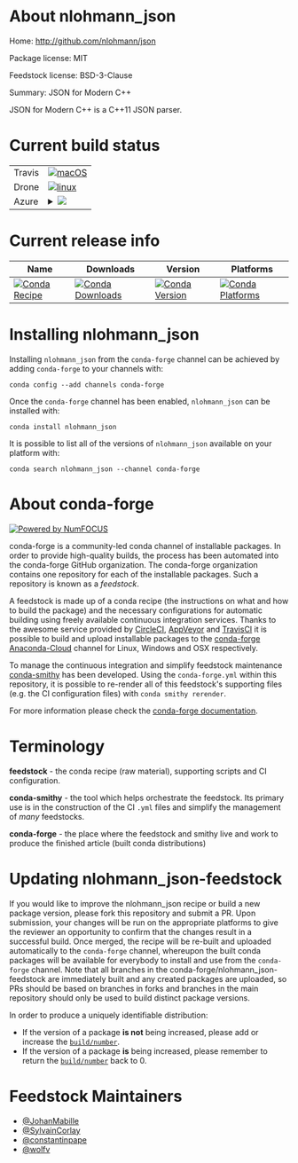 About nlohmann_json
===================

Home: http://github.com/nlohmann/json

Package license: MIT

Feedstock license: BSD-3-Clause

Summary: JSON for Modern C++

JSON for Modern C++ is a C++11 JSON parser.

Current build status
====================


<table><tr>
    <td>Travis</td>
    <td>
      <a href="https://travis-ci.com/conda-forge/nlohmann_json-feedstock">
        <img alt="macOS" src="https://img.shields.io/travis/com/conda-forge/nlohmann_json-feedstock/master.svg?label=macOS">
      </a>
    </td>
  </tr><tr>
    <td>Drone</td>
    <td>
      <a href="https://cloud.drone.io/conda-forge/nlohmann_json-feedstock">
        <img alt="linux" src="https://img.shields.io/drone/build/conda-forge/nlohmann_json-feedstock/master.svg?label=Linux">
      </a>
    </td>
  </tr>
    
  <tr>
    <td>Azure</td>
    <td>
      <details>
        <summary>
          <a href="https://dev.azure.com/conda-forge/feedstock-builds/_build/latest?definitionId=687&branchName=master">
            <img src="https://dev.azure.com/conda-forge/feedstock-builds/_apis/build/status/nlohmann_json-feedstock?branchName=master">
          </a>
        </summary>
        <table>
          <thead><tr><th>Variant</th><th>Status</th></tr></thead>
          <tbody><tr>
              <td>linux_64</td>
              <td>
                <a href="https://dev.azure.com/conda-forge/feedstock-builds/_build/latest?definitionId=687&branchName=master">
                  <img src="https://dev.azure.com/conda-forge/feedstock-builds/_apis/build/status/nlohmann_json-feedstock?branchName=master&jobName=linux&configuration=linux_64_" alt="variant">
                </a>
              </td>
            </tr><tr>
              <td>linux_aarch64</td>
              <td>
                <a href="https://dev.azure.com/conda-forge/feedstock-builds/_build/latest?definitionId=687&branchName=master">
                  <img src="https://dev.azure.com/conda-forge/feedstock-builds/_apis/build/status/nlohmann_json-feedstock?branchName=master&jobName=linux&configuration=linux_aarch64_" alt="variant">
                </a>
              </td>
            </tr><tr>
              <td>linux_ppc64le</td>
              <td>
                <a href="https://dev.azure.com/conda-forge/feedstock-builds/_build/latest?definitionId=687&branchName=master">
                  <img src="https://dev.azure.com/conda-forge/feedstock-builds/_apis/build/status/nlohmann_json-feedstock?branchName=master&jobName=linux&configuration=linux_ppc64le_" alt="variant">
                </a>
              </td>
            </tr><tr>
              <td>osx_64</td>
              <td>
                <a href="https://dev.azure.com/conda-forge/feedstock-builds/_build/latest?definitionId=687&branchName=master">
                  <img src="https://dev.azure.com/conda-forge/feedstock-builds/_apis/build/status/nlohmann_json-feedstock?branchName=master&jobName=osx&configuration=osx_64_" alt="variant">
                </a>
              </td>
            </tr><tr>
              <td>win_64</td>
              <td>
                <a href="https://dev.azure.com/conda-forge/feedstock-builds/_build/latest?definitionId=687&branchName=master">
                  <img src="https://dev.azure.com/conda-forge/feedstock-builds/_apis/build/status/nlohmann_json-feedstock?branchName=master&jobName=win&configuration=win_64_" alt="variant">
                </a>
              </td>
            </tr>
          </tbody>
        </table>
      </details>
    </td>
  </tr>
</table>

Current release info
====================

| Name | Downloads | Version | Platforms |
| --- | --- | --- | --- |
| [![Conda Recipe](https://img.shields.io/badge/recipe-nlohmann_json-green.svg)](https://anaconda.org/conda-forge/nlohmann_json) | [![Conda Downloads](https://img.shields.io/conda/dn/conda-forge/nlohmann_json.svg)](https://anaconda.org/conda-forge/nlohmann_json) | [![Conda Version](https://img.shields.io/conda/vn/conda-forge/nlohmann_json.svg)](https://anaconda.org/conda-forge/nlohmann_json) | [![Conda Platforms](https://img.shields.io/conda/pn/conda-forge/nlohmann_json.svg)](https://anaconda.org/conda-forge/nlohmann_json) |

Installing nlohmann_json
========================

Installing `nlohmann_json` from the `conda-forge` channel can be achieved by adding `conda-forge` to your channels with:

```
conda config --add channels conda-forge
```

Once the `conda-forge` channel has been enabled, `nlohmann_json` can be installed with:

```
conda install nlohmann_json
```

It is possible to list all of the versions of `nlohmann_json` available on your platform with:

```
conda search nlohmann_json --channel conda-forge
```


About conda-forge
=================

[![Powered by NumFOCUS](https://img.shields.io/badge/powered%20by-NumFOCUS-orange.svg?style=flat&colorA=E1523D&colorB=007D8A)](http://numfocus.org)

conda-forge is a community-led conda channel of installable packages.
In order to provide high-quality builds, the process has been automated into the
conda-forge GitHub organization. The conda-forge organization contains one repository
for each of the installable packages. Such a repository is known as a *feedstock*.

A feedstock is made up of a conda recipe (the instructions on what and how to build
the package) and the necessary configurations for automatic building using freely
available continuous integration services. Thanks to the awesome service provided by
[CircleCI](https://circleci.com/), [AppVeyor](https://www.appveyor.com/)
and [TravisCI](https://travis-ci.com/) it is possible to build and upload installable
packages to the [conda-forge](https://anaconda.org/conda-forge)
[Anaconda-Cloud](https://anaconda.org/) channel for Linux, Windows and OSX respectively.

To manage the continuous integration and simplify feedstock maintenance
[conda-smithy](https://github.com/conda-forge/conda-smithy) has been developed.
Using the ``conda-forge.yml`` within this repository, it is possible to re-render all of
this feedstock's supporting files (e.g. the CI configuration files) with ``conda smithy rerender``.

For more information please check the [conda-forge documentation](https://conda-forge.org/docs/).

Terminology
===========

**feedstock** - the conda recipe (raw material), supporting scripts and CI configuration.

**conda-smithy** - the tool which helps orchestrate the feedstock.
                   Its primary use is in the construction of the CI ``.yml`` files
                   and simplify the management of *many* feedstocks.

**conda-forge** - the place where the feedstock and smithy live and work to
                  produce the finished article (built conda distributions)


Updating nlohmann_json-feedstock
================================

If you would like to improve the nlohmann_json recipe or build a new
package version, please fork this repository and submit a PR. Upon submission,
your changes will be run on the appropriate platforms to give the reviewer an
opportunity to confirm that the changes result in a successful build. Once
merged, the recipe will be re-built and uploaded automatically to the
`conda-forge` channel, whereupon the built conda packages will be available for
everybody to install and use from the `conda-forge` channel.
Note that all branches in the conda-forge/nlohmann_json-feedstock are
immediately built and any created packages are uploaded, so PRs should be based
on branches in forks and branches in the main repository should only be used to
build distinct package versions.

In order to produce a uniquely identifiable distribution:
 * If the version of a package **is not** being increased, please add or increase
   the [``build/number``](https://conda.io/docs/user-guide/tasks/build-packages/define-metadata.html#build-number-and-string).
 * If the version of a package **is** being increased, please remember to return
   the [``build/number``](https://conda.io/docs/user-guide/tasks/build-packages/define-metadata.html#build-number-and-string)
   back to 0.

Feedstock Maintainers
=====================

* [@JohanMabille](https://github.com/JohanMabille/)
* [@SylvainCorlay](https://github.com/SylvainCorlay/)
* [@constantinpape](https://github.com/constantinpape/)
* [@wolfv](https://github.com/wolfv/)

